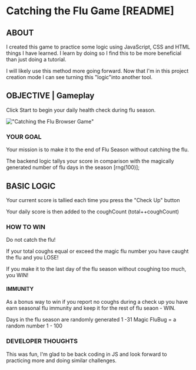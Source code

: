 #  Catching the Flu Game [README]

## ABOUT
I created this game to practice some logic using JavaScript, CSS and HTML things I have learned. I learn by doing so I find this to be more beneficial than just doing a tutorial.

I will likely use this method more going forward.  Now that I'm in this project creation mode I can see turning this "logic"into another tool.


## OBJECTIVE  | Gameplay

Click Start to begin your daily health check during flu season.

!["Catching the Flu Browser Game"](https://i.imgur.com/5DLoOEk.png)

### YOUR GOAL

Your mission is to make it to the end of Flu Season without catching the flu.

The backend logic tallys your score in comparison with the magically generated number of flu days in the season [rng(100)];

## BASIC LOGIC

Your current score is tallied each time you press the "Check Up" button

Your daily score is then added to the coughCount (total++coughCount)

### HOW TO WIN

Do not catch the flu!

If your total coughs equal or exceed the magic flu number you have caught the flu and you LOSE!

If you make it to the last day of the flu season without coughing too much, you WIN!

####  IMMUNITY 

As a bonus way to win if you report no coughs during a check up you have earn seasonal flu immunity and keep it for the rest of flu seaon - WIN.

Days in the flu season are randomly generated 1 -31
Magic FluBug = a random number 1 - 100


###  DEVELOPER THOUGHTS

This was fun, I'm glad to be back coding in JS and look forward to practicing more and doing similar challenges.
